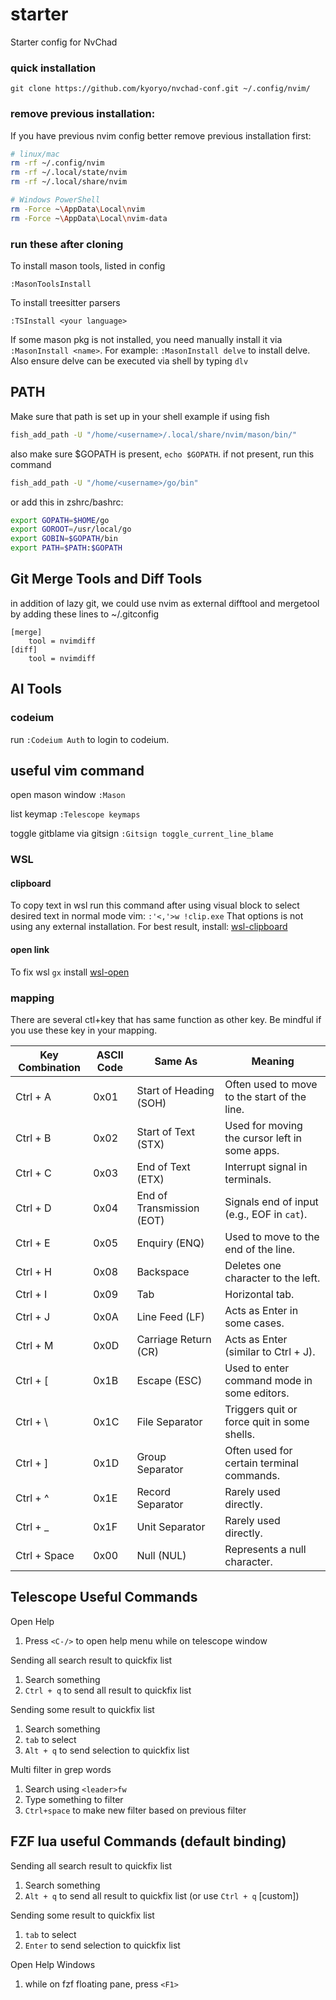 # starter
Starter config for NvChad

### quick installation


`git clone https://github.com/kyoryo/nvchad-conf.git ~/.config/nvim/`

### remove previous installation:
If you have previous nvim config better remove previous installation first:
```bash
# linux/mac
rm -rf ~/.config/nvim
rm -rf ~/.local/state/nvim
rm -rf ~/.local/share/nvim

# Windows PowerShell
rm -Force ~\AppData\Local\nvim
rm -Force ~\AppData\Local\nvim-data

```

### run these after cloning
To install mason tools, listed in config
```vim
:MasonToolsInstall
```

To install treesitter parsers
```vim
:TSInstall <your language>
```

If some mason pkg is not installed, you need manually install it via `:MasonInstall <name>`.
For example:
`:MasonInstall delve` to install delve.
Also ensure delve can be executed via shell by typing `dlv`

## PATH
Make sure that path is set up in your shell
example if using fish

```bash
fish_add_path -U "/home/<username>/.local/share/nvim/mason/bin/"
```

also make sure $GOPATH is present, `echo $GOPATH`.
if not present, run this command
```bash
fish_add_path -U "/home/<username>/go/bin"
```
or add this in zshrc/bashrc:
```bash
export GOPATH=$HOME/go
export GOROOT=/usr/local/go
export GOBIN=$GOPATH/bin
export PATH=$PATH:$GOPATH
```

## Git Merge Tools and Diff Tools
in addition of lazy git, we could use nvim as external difftool and mergetool by adding these lines to ~/.gitconfig

```
[merge]
    tool = nvimdiff
[diff]
    tool = nvimdiff
```

## AI Tools
### codeium
run `:Codeium Auth` to login to codeium.

## useful vim command
open mason window
`:Mason`

list keymap
`:Telescope keymaps`

toggle gitblame via gitsign
`:Gitsign toggle_current_line_blame`

### WSL
#### clipboard
To copy text in wsl run this command after using visual block to select desired text in normal mode vim:
`:'<,'>w !clip.exe`
That options is not using any external installation.
For best result, install:
 [wsl-clipboard](https://github.com/memoryInject/wsl-clipboard)

#### open link
To fix wsl `gx` install [wsl-open](https://github.com/4U6U57/wsl-open)

### mapping

There are several ctl+key that has same function as other key. Be mindful if you use these key in your mapping.

| **Key Combination** | **ASCII Code** | **Same As**                  | **Meaning**                                  |
|----------------------|----------------|------------------------------|----------------------------------------------|
| Ctrl + A            | 0x01           | Start of Heading (SOH)       | Often used to move to the start of the line. |
| Ctrl + B            | 0x02           | Start of Text (STX)          | Used for moving the cursor left in some apps.|
| Ctrl + C            | 0x03           | End of Text (ETX)            | Interrupt signal in terminals.              |
| Ctrl + D            | 0x04           | End of Transmission (EOT)    | Signals end of input (e.g., EOF in `cat`).  |
| Ctrl + E            | 0x05           | Enquiry (ENQ)                | Used to move to the end of the line.        |
| Ctrl + H            | 0x08           | Backspace                    | Deletes one character to the left.          |
| Ctrl + I            | 0x09           | Tab                          | Horizontal tab.                             |
| Ctrl + J            | 0x0A           | Line Feed (LF)               | Acts as Enter in some cases.                |
| Ctrl + M            | 0x0D           | Carriage Return (CR)         | Acts as Enter (similar to Ctrl + J).        |
| Ctrl + [            | 0x1B           | Escape (ESC)                 | Used to enter command mode in some editors. |
| Ctrl + \            | 0x1C           | File Separator               | Triggers quit or force quit in some shells. |
| Ctrl + ]            | 0x1D           | Group Separator              | Often used for certain terminal commands.   |
| Ctrl + ^            | 0x1E           | Record Separator             | Rarely used directly.                       |
| Ctrl + _            | 0x1F           | Unit Separator               | Rarely used directly.                       |
| Ctrl + Space        | 0x00           | Null (NUL)                   | Represents a null character.                |


## Telescope Useful Commands
Open Help
1. Press `<C-/>` to open help menu while on telescope window

Sending all search result to quickfix list
1. Search something
2. `Ctrl + q` to send all result to quickfix list

Sending some result to quickfix list
1. Search something
2. `tab` to select
3. `Alt + q` to send selection to quickfix list

Multi filter in grep words
1. Search using `<leader>fw`
2. Type something to filter
3. `Ctrl+space` to make new filter based on previous filter

## FZF lua useful Commands (default binding)
Sending all search result to quickfix list
1. Search something
2. `Alt + q` to send all result to quickfix list (or use `Ctrl + q` [custom])

Sending some result to quickfix list
1. `tab` to select
2. `Enter` to send selection to quickfix list

Open Help Windows
1. while on fzf floating pane, press `<F1>`

